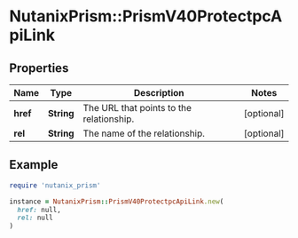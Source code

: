 # NutanixPrism::PrismV40ProtectpcApiLink

## Properties

| Name | Type | Description | Notes |
| ---- | ---- | ----------- | ----- |
| **href** | **String** | The URL that points to the relationship. | [optional] |
| **rel** | **String** | The name of the relationship. | [optional] |

## Example

```ruby
require 'nutanix_prism'

instance = NutanixPrism::PrismV40ProtectpcApiLink.new(
  href: null,
  rel: null
)
```

